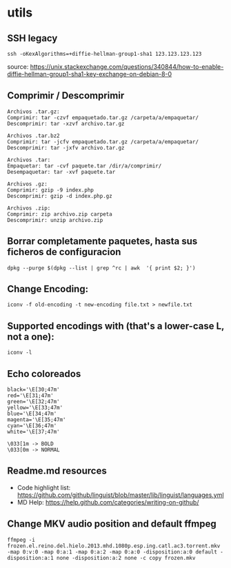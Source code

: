 # utils

## SSH legacy
```Shell
ssh -oKexAlgorithms=+diffie-hellman-group1-sha1 123.123.123.123
```
source: https://unix.stackexchange.com/questions/340844/how-to-enable-diffie-hellman-group1-sha1-key-exchange-on-debian-8-0

## Comprimir / Descomprimir
```Shell
Archivos .tar.gz:
Comprimir: tar -czvf empaquetado.tar.gz /carpeta/a/empaquetar/
Descomprimir: tar -xzvf archivo.tar.gz

Archivos .tar.bz2
Comprimir: tar -jcfv empaquetado.tar.gz /carpeta/a/empaquetar/
Descomprimir: tar -jxfv archivo.tar.gz

Archivos .tar:
Empaquetar: tar -cvf paquete.tar /dir/a/comprimir/
Desempaquetar: tar -xvf paquete.tar

Archivos .gz:
Comprimir: gzip -9 index.php
Descomprimir: gzip -d index.php.gz

Archivos .zip:
Comprimir: zip archivo.zip carpeta
Descomprimir: unzip archivo.zip
```

## Borrar completamente paquetes, hasta sus ficheros de configuracion
```Shell
dpkg --purge $(dpkg --list | grep ^rc | awk  '{ print $2; }')

```

## Change Encoding:
```Shell
iconv -f old-encoding -t new-encoding file.txt > newfile.txt
```
## Supported encodings with (that's a lower-case L, not a one):
```Shell
iconv -l 
```

## Echo coloreados
```Shell
black='\E[30;47m'
red='\E[31;47m'
green='\E[32;47m'
yellow='\E[33;47m'
blue='\E[34;47m'
magenta='\E[35;47m'
cyan='\E[36;47m'
white='\E[37;47m'

\033[1m -> BOLD
\033[0m -> NORMAL
```

## Readme.md resources

- Code highlight list: https://github.com/github/linguist/blob/master/lib/linguist/languages.yml
- MD Help: https://help.github.com/categories/writing-on-github/

## Change MKV audio position and default ffmpeg
```Shell
ffmpeg -i frozen.el.reino.del.hielo.2013.mhd.1080p.esp.ing.catl.ac3.torrent.mkv -map 0:v:0 -map 0:a:1 -map 0:a:2 -map 0:a:0 -disposition:a:0 default -disposition:a:1 none -disposition:a:2 none -c copy frozen.mkv
```
